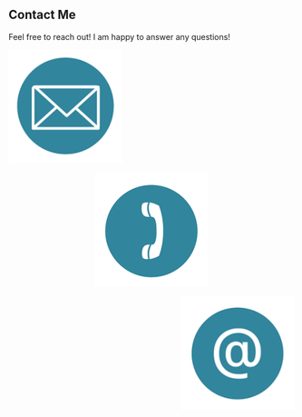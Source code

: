 ## Contact Me

Feel free to reach out! I am happy to answer any questions! 
<p align="left">
<a href="mailto:goodwin8@buffalo.edu">
         <img alt="Email link" src="contact4.png"
         width="200" height="200">
      </a>
</p>
<p align="center">
<a href="tel://1-716-289-0869">
         <img alt="Phone Number" src="contact3.png"
         width="200" height="200">
      </a>
</p>
<p align="right">
<a href="www.linkedin.com/in/chris-goodwin-b9778889">
         <img alt="LinkedIn Profile" src="contact2.png"
         width="200" height="200">
      </a>
</p>
